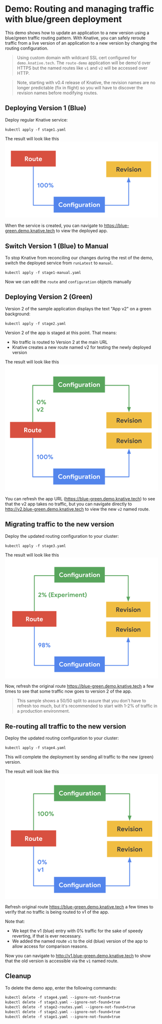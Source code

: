 # Demo: Routing and managing traffic with blue/green deployment

This demo shows how to update an application to a new version using a blue/green
traffic routing pattern. With Knative, you can safely reroute traffic from a live version
of an application to a new version by changing the routing configuration.

> Using custom domain with wildcard SSL cert configured for `demo.knative.tech`. The `route-demo` application will be demo'd over HTTPS but the named routes like `v1` and `v2` will be accessed over HTTP.

> Note, starting with v0.4 release of Knative, the revision names are no longer predictable (fix in flight) so you will have to discover the revision names before modifying routes.

## Deploying Version 1 (Blue)

Deploy regular Knative service:

`kubectl apply -f stage1.yaml`

The result will look like this
![Stage 1](../images/bg1.png)

When the service is created, you can navigate to https://blue-green.demo.knative.tech to view the deployed app.

## Switch Version 1 (Blue) to Manual

To stop Knative from reconciling our changes during the rest of the demo, switch the deployed service from `runLatest` to `manual`.

`kubectl apply -f stage1-manual.yaml`

Now we can edit the `route` and `configuration` objects manually

## Deploying Version 2 (Green)

Version 2 of the sample application displays the text "App v2" on a green background:

`kubectl apply -f stage2.yaml`

Version 2 of the app is staged at this point. That means:

* No traffic is routed to Version 2 at the main URL
* Knative creates a new route named v2 for testing the newly deployed version

The result will look like this
![Stage 2](../images/bg2.png)

You can refresh the app URL (https://blue-green.demo.knative.tech) to see that
the v2 app takes no traffic, but you can navigate directly to http://v2.blue-green.demo.knative.tech
to view the new `v2` named route.

## Migrating traffic to the new version

Deploy the updated routing configuration to your cluster:

`kubectl apply -f stage3.yaml`

The result will look like this
![Stage 3](../images/bg3.png)

Now, refresh the original route https://blue-green.demo.knative.tech a few times to see
that some traffic now goes to version 2 of the app.

> This sample shows a 50/50 split to assure that you don't have to refresh too much, but it's recommended
  to start with 1-2% of traffic in a production environment.

## Re-routing all traffic to the new version

Deploy the updated routing configuration to your cluster:

`kubectl apply -f stage4.yaml`

This will complete the deployment by sending all traffic to the new (green) version.

The result will look like this
![Stage 4](../images/bg4.png)

Refresh original route https://blue-green.demo.knative.tech a few times to verify that
no traffic is being routed to v1 of the app.

Note that:

* We kept the v1 (blue) entry with 0% traffic for the sake of speedy reverting, if that is ever necessary.
* We added the named route `v1` to the old (blue) version of the app to allow access for comparison reasons.

Now you can navigate to http://v1.blue-green.demo.knative.tech to show that the old version
is accessible via the `v1` named route.


## Cleanup

To delete the demo app, enter the following commands:

```
kubectl delete -f stage4.yaml --ignore-not-found=true
kubectl delete -f stage3.yaml --ignore-not-found=true
kubectl delete -f stage2-routes.yaml --ignore-not-found=true
kubectl delete -f stage2.yaml --ignore-not-found=true
kubectl delete -f stage1.yaml --ignore-not-found=true
```
